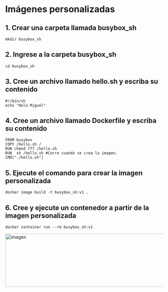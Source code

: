 # Imágenes personalizadas

## 1. Crear una carpeta llamada busybox_sh

```
mkdir busybox_sh
```

## 2. Ingrese a la carpeta busybox_sh

```
cd busybox_sh
```

## 3. Cree un archivo llamado hello.sh y escriba su contenido

```
#!/bin/sh
echo "Hola Miguel"
```
## 4. Cree un archivo llamado Dockerfile y escriba su contenido

```
FROM busybox
COPY /hello.sh /
RUN chmod 777 /hello.sh
RUN  sh /hello.sh #Corre cuando se crea la imagen.
CMD["./hello.sh"]
```

## 5. Ejecute el comando para crear la imagen personalizada

```
docker image build -t busybox_sh:v1 .
```

## 6. Cree y ejecute un contenedor a partir de la imagen personalizada

```
docker container run --rm busybox_sh:v1
```
<img width="779" height="169" alt="imagen" src="https://github.com/user-attachments/assets/af3097d9-6112-4b16-8e08-6c715982dc64" />

